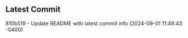 
## Latest Commit
810b519 - Update README with latest commit info (2024-09-01 11:49:43 -0400) <Yunxi-Zhou>
